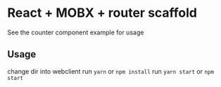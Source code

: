 # React + MOBX + router scaffold
See the counter component example for usage

## Usage
change dir into webclient
run `yarn` or `npm install`
run `yarn start` or `npm start`
